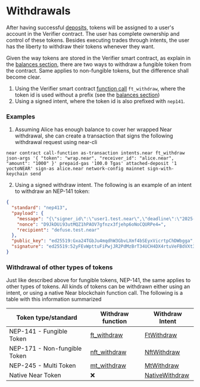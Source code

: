 # Withdrawals

After having successful [deposits](deposits.md), tokens will be assigned to a user's account in the Verifier contract. The user has complete ownership and control of these tokens. Besides executing trades through intents, the user has the liberty to withdraw their tokens whenever they want.

Given the way tokens are stored in the Verifier smart contract, as explain in the [balances section](balances-and-identifying-your-token.md), there are two ways to withdraw a fungible token from the contract. Same applies to non-fungible tokens, but the difference shall become clear.

1. Using the Verifier smart contract [function call](https://near.github.io/intents/defuse/tokens/nep141/trait.FungibleTokenWithdrawer.html#tymethod.ft_withdraw) `ft_withdraw`, where the token id is used without a prefix (see the [balances section](balances-and-identifying-your-token.md))
2. Using a signed intent, where the token id is also prefixed with `nep141`.

### Examples

1. Assuming Alice has enough balance to cover her wrapped Near withdrawal, she can create a transaction that signs the following withdrawal request using near-cli

```
near contract call-function as-transaction intents.near ft_withdraw json-args '{ "token": "wrap.near", "receiver_id": "alice.near", "amount": "1000" }' prepaid-gas '100.0 Tgas' attached-deposit '1 yoctoNEAR' sign-as alice.near network-config mainnet sign-with-keychain send
```

2. Using a signed withdraw intent. The following is an example of an intent to withdraw an NEP-141 token:

```json
{
  "standard": "nep413",
  "payload": {
    "message": "{\"signer_id\":\"user1.test.near\",\"deadline\":\"2025-05-20T13:29:34.360380Z\",\"intents\":[{\"intent\":\"ft_withdraw\",\"token\":\"wrap.near\",\"receiver_id\":\"alice.near\",\"amount\":\"1000\"}]}",
    "nonce": "D9JkDUi93utMQZ1hPAOV7gfnzx3fjehp6oNoCQURPe4=",
    "recipient": "defuse.test.near"
  },
  "public_key": "ed25519:Gxa24TGbJu4mqdhW3GbvLXmf4bSEyxVicrtpChDWbgga",
  "signature": "ed25519:52yFEvWpttuFiPwjJR2PdMzBrT34UCH4DX4rtuVeFBdVXt3C4ndA8Xxe7BczHuyC1ACqB24de97oW5U8YUty7omF"
}
```

### Withdrawal of other types of tokens

Just like described above for fungible tokens, NEP-141, the same applies to other types of tokens. All kinds of tokens can be withdrawn either using an intent, or using a native Near blockchain function call. The following is a table with this information summarized

| Token type/standard          | Withdraw function                                                                                                                | Withdraw Intent                                                                                        |
| ---------------------------- | -------------------------------------------------------------------------------------------------------------------------------- | ------------------------------------------------------------------------------------------------------ |
| NEP-141 - Fungible Token     | [ft\_withdraw](https://near.github.io/intents/defuse/tokens/nep141/trait.FungibleTokenWithdrawer.html#tymethod.ft_withdraw)      | [FtWithdraw](https://near.github.io/intents/defuse_core/intents/tokens/struct.FtWithdraw.html)         |
| NEP-171 - Non-fungible Token | [nft\_withdraw](https://near.github.io/intents/defuse/tokens/nep171/trait.NonFungibleTokenWithdrawer.html#tymethod.nft_withdraw) | [NftWithdraw](https://near.github.io/intents/defuse_core/intents/tokens/struct.NftWithdraw.html)       |
| NEP-245 - Multi Token        | [mt\_withdraw](https://near.github.io/intents/defuse/tokens/nep245/trait.MultiTokenWithdrawer.html#tymethod.mt_withdraw)         | [MtWithdraw](https://near.github.io/intents/defuse_core/intents/tokens/struct.MtWithdraw.html)         |
| Native Near Token            | ❌                                                                                                                                | [NativeWithdraw](https://near.github.io/intents/defuse_core/intents/tokens/struct.NativeWithdraw.html) |
